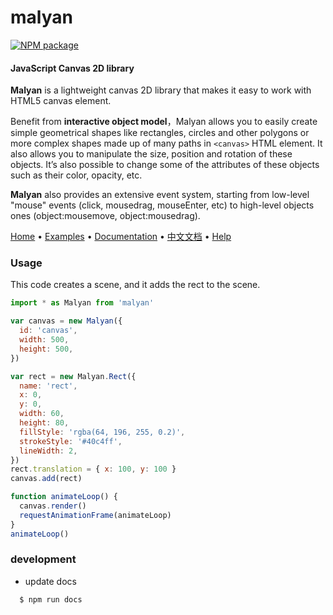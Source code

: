 malyan
========

[![NPM package][npm]][npm-url]

#### JavaScript Canvas 2D library ####

 **Malyan** is a lightweight canvas 2D library that makes it easy to work with HTML5 canvas element.

 Benefit from **interactive object model**，Malyan allows you to easily create simple geometrical shapes like rectangles, circles and other polygons or more complex shapes made up of many paths in `<canvas>` HTML element. It also allows you to manipulate the size, position and rotation of these objects. It’s also possible to change some of the attributes of these objects such as their color, opacity, etc.

 **Malyan** also provides an extensive event system, starting from low-level "mouse" events (click, mousedrag, mouseEnter, etc) to high-level objects ones (object:mousemove, object:mousedrag).

 [Home](https://malyanjs.github.io/) • 
 [Examples](https://malyanjs.github.io/examples/) • 
 [Documentation](https://malyanjs.github.io/docs/en/) • 
 [中文文档](https://malyanjs.github.io/docs/cn/) • 
 [Help](https://github.com/HarryChen0506/malyan/issues?labels=question)

### Usage ###

This code creates a scene, and it adds the rect to the scene.

```javascript
import * as Malyan from 'malyan'

var canvas = new Malyan({
  id: 'canvas',
  width: 500,
  height: 500,
})

var rect = new Malyan.Rect({
  name: 'rect',
  x: 0,
  y: 0,
  width: 60,
  height: 80,
  fillStyle: 'rgba(64, 196, 255, 0.2)',
  strokeStyle: '#40c4ff',
  lineWidth: 2,
})
rect.translation = { x: 100, y: 100 }
canvas.add(rect)

function animateLoop() {
  canvas.render()
  requestAnimationFrame(animateLoop)
}
animateLoop()

```
### development ###
- update docs
```
  $ npm run docs
```

[npm]: https://img.shields.io/npm/v/malyan.svg
[npm-url]: https://www.npmjs.com/package/malyan
